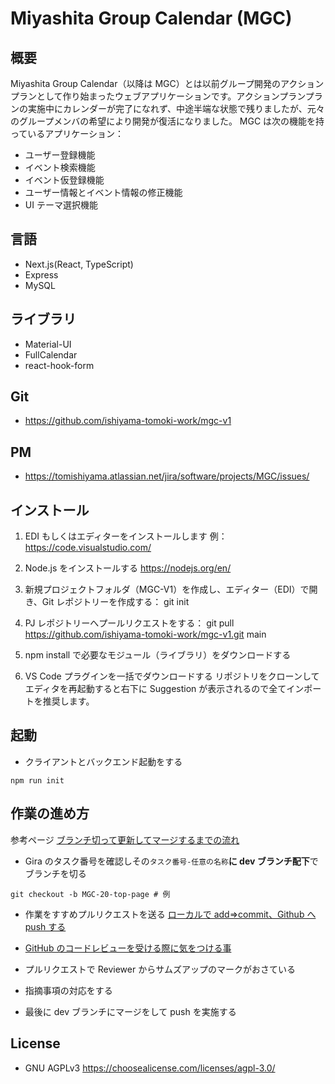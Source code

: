 # Miyashita Group Calendar (MGC)

## 概要

Miyashita Group Calendar（以降は MGC）とは以前グループ開発のアクションプランとして作り始まったウェブアプリケーションです。アクションプランプランの実施中にカレンダーが完了になれず、中途半端な状態で残りましたが、元々のグループメンバの希望により開発が復活になりました。
MGC は次の機能を持っているアプリケーション：

-   ユーザー登録機能
-   イベント検索機能
-   イベント仮登録機能
-   ユーザー情報とイベント情報の修正機能
-   UI テーマ選択機能

## 言語

-   Next.js(React, TypeScript)
-   Express
-   MySQL

## ライブラリ

-   Material-UI
-   FullCalendar
-   react-hook-form

## Git

-   https://github.com/ishiyama-tomoki-work/mgc-v1

## PM

-   https://tomishiyama.atlassian.net/jira/software/projects/MGC/issues/

## インストール

1. EDI もしくはエディターをインストールします
   例：https://code.visualstudio.com/

2. Node.js をインストールする
   https://nodejs.org/en/

3. 新規プロジェクトフォルダ（MGC-V1）を作成し、エディター（EDI）で開き、Git レポジトリーを作成する：
   git init

4. PJ レポジトリーへプールリクエストをする：
   git pull https://github.com/ishiyama-tomoki-work/mgc-v1.git main

5. npm install で必要なモジュール（ライブラリ）をダウンロードする

6. VS Code プラグインを一括でダウンロードする
   リポジトリをクローンしてエディタを再起動すると右下に Suggestion が表示されるので全てインポートを推奨します。

## 起動

-   クライアントとバックエンド起動をする

```
npm run init
```

## 作業の進め方

参考ページ
[ブランチ切って更新してマージするまでの流れ](https://qiita.com/shuntaro_tamura/items/6c8bf792087fe5dc5103)

-   Gira のタスク番号を確認しその`タスク番号-任意の名称`**に dev ブランチ配下**でブランチを切る

```
git checkout -b MGC-20-top-page # 例
```

-   作業をすすめプルリクエストを送る
    [ローカルで add⇒commit、Github へ push する](https://qiita.com/samurai_runner/items/7442521bce2d6ac9330b#%E3%83%AD%E3%83%BC%E3%82%AB%E3%83%AB%E3%81%A7addcommitgithub%E3%81%B8push%E3%81%99%E3%82%8B)

-   [GitHub のコードレビューを受ける際に気をつける事](https://zenn.dev/keitakn/articles/github-code-review-reviewee)

-   プルリクエストで Reviewer からサムズアップのマークがおさている
-   指摘事項の対応をする
-   最後に dev ブランチにマージをして push を実施する

## License

-   GNU AGPLv3
    https://choosealicense.com/licenses/agpl-3.0/
